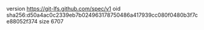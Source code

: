 version https://git-lfs.github.com/spec/v1
oid sha256:d50a4ac0c2339eb7b024963178750486a417939cc080f0480b3f7ce88052f374
size 6707
